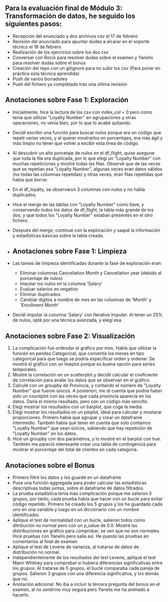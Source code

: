 ## Para la evaluación final de Módulo 3: Transformación de datos, he seguido los siguientes pasos:

- Recepción del enunciado y dos archivos csv el 17 de febrero
- Revisión del anunciado para apuntar dudas a alcarar en el soporte técnico el 18 de febrero
- Realización de los ejercicios sobre los dos csv
- Conversar con Rocío para resolver dudas sobre el examen y Yanelis para resolver dudas sobre el bonus
- Creación del repo con un gitignore para no subir los csv (Para poner en práctica esta técnica aprendida)
- Push de varios borradores
- Push del fichero  ya completado trás una última revisión

## Anotaciones sobre Fase 1: Exploración
- Inicialmente, hice la lectura de los csv con index_col =  0 pero como tenía que utliizar "Loyalty Number" en agrupaciones y otras operaciones, no venía bien, por lo que lo acabé quitando.
- Decidí escribir una función para buscar nulos porque era un código que repetí varias veces, y al querer mostrarlos en porcentajes, era más ágil y más limpio no tener que volver a escibir esta línea de código.
- Al descubrir un alto porcetaje de nulos en el df_flight, quise asegurar que toda la fila era duplicada, por lo que elegí un "Loyalty Number" con muchas repeticiones y mostré todas las filas. Observé que de las veces que se repetían esa "Loyalty Number", algunas veces eran datos válidos (no todas las columnas repetidas) y otras veces, eran filas repetidas que había que borrar.
- En el df_loyalty, se observaron 3 columnas con nulos y no había duplicados.
- Hice el merge de las tablas con "Loyalty Number" como llave, y conservando todos los datos de df_flight, la tabla más grande de los dos, y que todos los "Loyalty Number" estaban presentes en el otro fichero.
- Después del merge, continué con la exploración y saqué la información y estadísticas básicas sobre la tabla creada.

- ## Anotaciones sobre Fase 1: Limpieza
- Las tareas de limpieza identificadas durante la fase de exploración eran:
  - Eliminar columnas Cancellation Month y Cancellation year (debido al porcentaje de nulos)
  - Imputar los nulos en la columna 'Salary'
  - Evaluar salarios en negativo
  - Eliminar duplicados
  - Cambiar digitos a nombre de mes en las columnas de 'Month' y 'Enrollment Month' 
- Decidí imputar la columna 'Salary' con Iterative Imputer. Al tener un 25% de nulos, opté por una técnica avanzada, y elegí esa.

## Anotaciones sobre Fase 2: Visualización
1. La complicación fue ordendar el gráfico por mes. Había que utilizar la función en pandas Categorical, que convertía los meses en tipo categorical para que luego se podría especificar orden y ordenar. Se mostró el gráfico con un lineplot porque es buena opción para series temporales.
2. Mostré la correlación en un scatterplot y decidií calcular el coeficiente de correlación para avalar los datos que se observan en el gráfico.
3. Calculé con un groupby de Provincia, y contando el número de "Loyalty Number" que fueron únicos. A posteriori, me dí cuenta que podría haber sido un countplot con las veces que cada provincia aparecía en los datos. Daría el mismo resultado, pero con un código más sencillo.
4. Elegí mostrar los resultados con un barplot, que coge la media.
5. Elegí mostrar los resultados on un pieplot, ideal para calcular y mostarar proporciones. Primero había que agrupar y crear un dataframe intermedio. También había que tener en cuenta que solo contamos "Loyalty Number" que sean únicos, sabiendo que hay repetición de "Loyalty Number" en los datos.
6. Hice un groupby con dos parámetros, y lo mostré en el barplot con hue.  También me pareció interesante crear una tabla de contingencia para mostrar el porcentaje del total de clientes en cada categoria.

## Anotaciones sobre el Bonus
- Primero filtré los datos y los guardé en un dataframe
- Puse una función aggregada para poder calcular las estadísticas descriptivas todas juntas, sobre el dataframe de datos filtrados.
- La prueba estadística tenía más complicación porque me salieron 5 grupos, por tanto, cada prueba había que hacer con un bucle para evitar código repetido. Primero he creado los 5 grupos y los he guardado cada uno en una variable y luego en un diccionario con un nombre identificador.
- Apliqué el test de normalidad con un bucle, salieron todos como ditribución no normal pero con un p_value de 0.0. Mostré las distribuciones en gráfico para comprobar, se ven que no son normales. Hice pruebas con Yanelis pero salía así. He puesto las pruebas en comentarios al final de examen.
- Apliqué el test de Levene de varianza, al tratarse de datos de distribución no normal.
- Independientemente de los resultados del test Levene, apliqué el test Mann Whitney para comprobar si hubiera diferencias significativas entre los grupos. Al tratarse de 5 grupos, el bucle comparaba cada pareja de grupos. Salieron 3 grupos con una diferencia significativa, y los demás que no.
- Anotación adicional: No iba a incluir la tercera pregunta del bonus en el examen, al no sentirme muy segura pero Yanelis me ha animado a hacerlo. 
